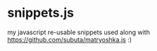 # snippets.js
my javascript re-usable snippets used along with https://github.com/subuta/matryoshka.js :)
